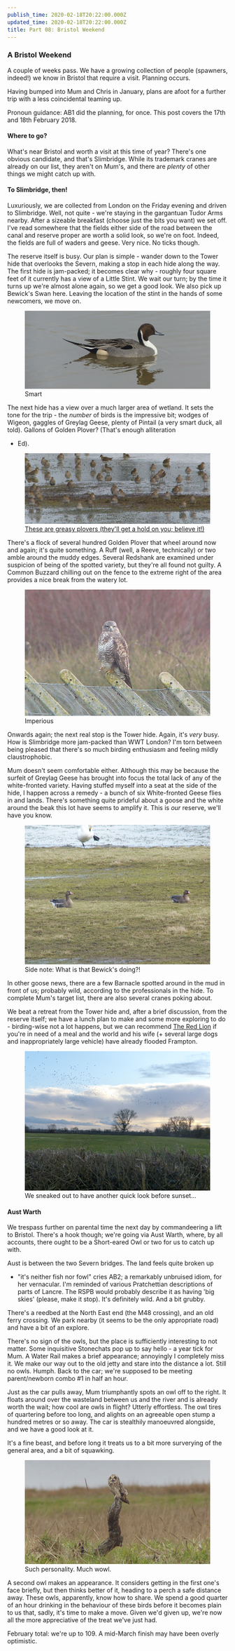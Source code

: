 ```yaml
---
publish_time: 2020-02-18T20:22:00.000Z
updated_time: 2020-02-18T20:22:00.000Z
title: Part 08: Bristol Weekend
---
```


### A Bristol Weekend

A couple of weeks pass. We have a growing collection
of people (spawners, indeed!) we know in Bristol that require a visit. Planning 
occurs.

Having bumped into Mum and Chris in January, plans are afoot for a further 
trip with a less coincidental teaming up.

Pronoun guidance: AB1 did the planning, for once. This post covers the 
17th and 18th February 2018.

#### Where to go?

What's near Bristol and worth a visit at this time of year? There's one 
obvious candidate, and that's Slimbridge. While its trademark cranes are 
already on our list, they aren't on Mum's, and there are _plenty_ of other 
things we might catch up with.

#### To Slimbridge, then!

Luxuriously, we are collected from London on the Friday evening and
driven to Slimbridge. Well, not quite - we're staying in the
gargantuan Tudor Arms nearby. After a sizeable breakfast (choose just
the bits you want) we set off. I've read somewhere that the fields
either side of the road between the canal and reserve proper are worth
a solid look, so we're on foot. Indeed, the fields are full of waders
and geese. Very nice. No ticks though.

The reserve itself is busy. Our plan is simple - wander down to the
Tower hide that overlooks the Severn, making a stop in each hide along
the way. The first hide is jam-packed; it becomes clear why - roughly
four square feet of it currently has a view of a Little Stint. We wait
our turn; by the time it turns up we're almost alone again, so we get
a good look. We also pick up Bewick's Swan here. Leaving the location
of the stint in the hands of some newcomers, we move on.

<figure class="figure">
  <img
    src="08-pintail.png"
    class="figure-img img-fluid rounded"
    alt="Smart"/>
  <figcaption class="figure-caption text-center">
    Smart
  </figcaption>
</figure>

The next hide has a view over a much larger area of wetland. It sets
the tone for the trip - the _number_ of birds is the impressive bit;
wodges of Wigeon, gaggles of Greylag Geese, plenty of Pintail (a very
smart duck, all told). Gallons of Golden Plover? (That's enough alliteration 
- Ed).

<figure class="figure">
  <img
    src="08-golden-plover.png"
    class="figure-img img-fluid rounded"
    alt="These are greasy plovers (they'll get a hold on you; believe it!)"/>
  <figcaption class="figure-caption text-center">
    <a href="https://www.youtube.com/watch?v=2aJ2Vh_e2dQ">These are greasy 
    plovers (they'll get a hold on you; believe it!)</a>
  </figcaption>
</figure>

There's a flock of several hundred Golden Plover that wheel around now and 
again; it's quite something. A Ruff (well, a Reeve, technically) or two amble 
around the muddy edges. Several Redshank are examined under suspicion of 
being of the spotted variety, but they're all found not guilty. A Common Buzzard 
chilling out on the fence to the extreme right of the area provides a nice
break from the watery lot.

<figure class="figure">
  <img
    src="08-buzzard.png"
    class="figure-img img-fluid rounded"
    alt="Imperious"/>
  <figcaption class="figure-caption text-center">
    Imperious
  </figcaption>
</figure>

Onwards again; the next real stop is the Tower hide. Again, it's
_very_ busy. How is Slimbridge more jam-packed than WWT London? I'm
torn between being pleased that there's so much birding enthusiasm and
feeling mildly claustrophobic.

Mum doesn't seem comfortable either. Although this may be because the 
surfeit of Greylag Geese has brought into focus the total lack of 
any of the white-fronted variety. Having stuffed myself into a seat at the 
side of the hide, I happen across a remedy - a bunch of six White-fronted 
Geese flies in and lands. There's something quite prideful about a goose and
the white around the beak this lot have seems to amplify it. This is _our_
reserve, we'll have you know.

<figure class="figure">
  <img
    src="08-white-fronted-geese.png"
    class="figure-img img-fluid rounded"
    alt="Side note: What is that Bewick's doing?!"/>
  <figcaption class="figure-caption text-center">
    Side note: What is that Bewick's doing?!
  </figcaption>
</figure>

In other goose news, there are a few Barnacle spotted around in the mud in 
front of us; probably wild, according to the professionals in the hide. To 
complete Mum's target list, there are also several cranes poking about.

We beat a retreat from the Tower hide and, after a brief discussion,
from the reserve itself; we have a lunch plan to make and some more
exploring to do - birding-wise not a lot happens, but we can recommend
[The Red Lion](http://www.redlionarlingham.co.uk/) if you're in need
of a meal and the world and his wife (+ several large dogs and 
inappropriately large vehicle) have already flooded Frampton.

<figure class="figure">
  <img
    src="08-lapwings.png"
    class="figure-img img-fluid rounded"
    alt="We sneaked out to have another quick look before sunset..."/>
  <figcaption class="figure-caption text-center">
    We sneaked out to have another quick look before sunset...
  </figcaption>
</figure>

#### Aust Warth

We trespass further on parental time the next day by commandeering a
lift to Bristol. There's a hook though; we're going via Aust Warth,
where, by all accounts, there ought to be a Short-eared Owl or two for
us to catch up with.

Aust is between the two Severn bridges. The land feels quite broken up
- "it's neither fish nor fowl" cries AB2; a remarkably unbruised idiom, for 
her vernacular. I'm reminded of various Pratchettian descriptions of parts of Lancre.
The RSPB would probably describe it as having 'big skies' (please, make it 
stop). It's definitely wild. And a bit grubby. 

There's a reedbed at the North East end (the M48 crossing), and an old ferry 
crossing. We park nearby (it seems to be the only appropriate road) and have 
a bit of an explore.

There's no sign of the owls, but the place is sufficiently interesting
to not matter. Some inquisitive Stonechats pop up to say hello - a year
tick for Mum. A Water Rail makes a brief appearance; annoyingly I
completely miss it. We make our way out to the old jetty and stare
into the distance a lot. Still no owls. Humph. Back to the car; we're
supposed to be meeting parent/newborn combo #1 in half an hour.

Just as the car pulls away, Mum triumphantly spots an owl off to the
right. It floats around over the wasteland between us and the river and is 
already worth the wait; how cool are owls in flight? Utterly effortless. 
The owl tires of quartering before too long, and alights on an 
agreeable open stump a hundred metres or so away. The car is stealthily 
manoeuvred alongside, and we have a good look at it. 

It's a fine beast, and before long it treats us to a bit more
surverying of the general area, and a bit of squawking.

<figure class="figure">
  <img
    src="08-seo.png"
    class="figure-img img-fluid rounded"
    alt="Such personality. Much wowl."/>
  <figcaption class="figure-caption text-center">
    Such personality. Much wowl.
  </figcaption>
</figure> 

A second owl makes an appearance. It considers getting in the first one's face
briefly, but then thinks better of it, heading to a perch a safe
distance away. These owls, apparently, know how to share. We spend a
good quarter of an hour drinking in the behaviour of these birds
before it becomes plain to us that, sadly, it's time to make a
move. Given we'd given up, we're now all the more appreciative of the
treat we've just had.

February total: we're up to 109. A mid-March finish may have been
overly optimistic.